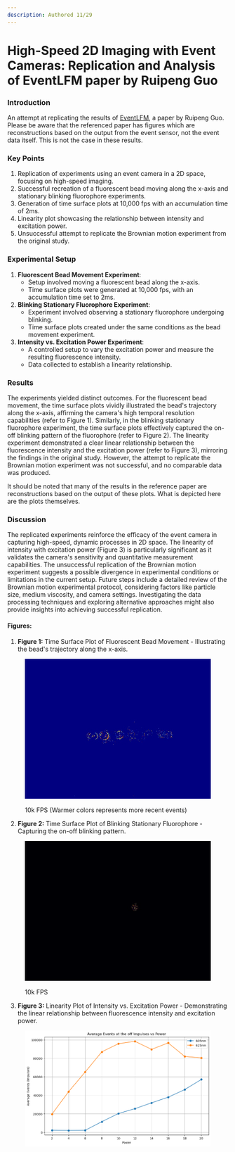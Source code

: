 ```yaml
---
description: Authored 11/29
---
```


# High-Speed 2D Imaging with Event Cameras: Replication and Analysis of EventLFM paper by Ruipeng Guo

### Introduction

An attempt at replicating the results of [EventLFM](../works-cited/eventlfm-event-camera-integrated-fourier-light-field-microscopy-for-ultrafast-3d-imaging.md), a paper by Ruipeng Guo. Please be aware that the referenced paper has figures which are reconstructions based on the output from the event sensor, not the event data itself. This is not the case in these results.

### Key Points

1. Replication of experiments using an event camera in a 2D space, focusing on high-speed imaging.
2. Successful recreation of a fluorescent bead moving along the x-axis and stationary blinking fluorophore experiments.
3. Generation of time surface plots at 10,000 fps with an accumulation time of 2ms.
4. Linearity plot showcasing the relationship between intensity and excitation power.
5. Unsuccessful attempt to replicate the Brownian motion experiment from the original study.

### Experimental Setup

1. **Fluorescent Bead Movement Experiment**:
   * Setup involved moving a fluorescent bead along the x-axis.
   * Time surface plots were generated at 10,000 fps, with an accumulation time set to 2ms.
2. **Blinking Stationary Fluorophore Experiment**:
   * Experiment involved observing a stationary fluorophore undergoing blinking.
   * Time surface plots created under the same conditions as the bead movement experiment.
3. **Intensity vs. Excitation Power Experiment**:
   * A controlled setup to vary the excitation power and measure the resulting fluorescence intensity.
   * Data collected to establish a linearity relationship.

### Results

The experiments yielded distinct outcomes. For the fluorescent bead movement, the time surface plots vividly illustrated the bead's trajectory along the x-axis, affirming the camera's high temporal resolution capabilities (refer to Figure 1). Similarly, in the blinking stationary fluorophore experiment, the time surface plots effectively captured the on-off blinking pattern of the fluorophore (refer to Figure 2). The linearity experiment demonstrated a clear linear relationship between the fluorescence intensity and the excitation power (refer to Figure 3), mirroring the findings in the original study. However, the attempt to replicate the Brownian motion experiment was not successful, and no comparable data was produced.

It should be noted that many of the results in the reference paper are reconstructions based on the output of these plots. What is depicted here are the plots themselves.

### Discussion

The replicated experiments reinforce the efficacy of the event camera in capturing high-speed, dynamic processes in 2D space. The linearity of intensity with excitation power (Figure 3) is particularly significant as it validates the camera's sensitivity and quantitative measurement capabilities. The unsuccessful replication of the Brownian motion experiment suggests a possible divergence in experimental conditions or limitations in the current setup. Future steps include a detailed review of the Brownian motion experimental protocol, considering factors like particle size, medium viscosity, and camera settings. Investigating the data processing techniques and exploring alternative approaches might also provide insights into achieving successful replication.

#### Figures:

1. **Figure 1:** Time Surface Plot of Fluorescent Bead Movement - Illustrating the bead's trajectory along the x-axis.

<figure><img src="../.gitbook/assets/recording_2023-11-01_11-02-59_no_dfa_bead_scan_across_x_time_surface.jpg" alt=""><figcaption><p>10k FPS (Warmer colors represents more recent events)</p></figcaption></figure>

2. **Figure 2:** Time Surface Plot of Blinking Stationary Fluorophore - Capturing the on-off blinking pattern.

<figure><img src="../.gitbook/assets/recording_2023-09-15_11-22-36.raw_0Hz_2000us_acc_time_surface_32649_strobing.jpg" alt=""><figcaption><p>10k FPS</p></figcaption></figure>

3. **Figure 3:** Linearity Plot of Intensity vs. Excitation Power - Demonstrating the linear relationship between fluorescence intensity and excitation power.

<figure><img src="../.gitbook/assets/linearity_power.png" alt=""><figcaption></figcaption></figure>

